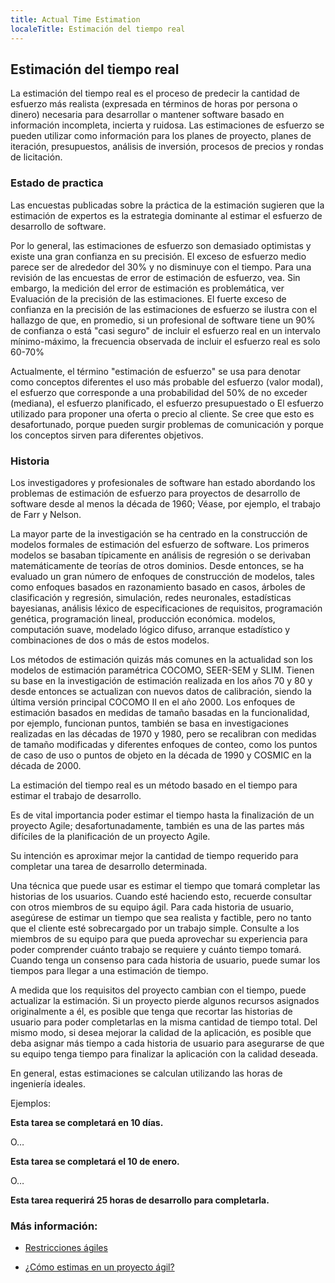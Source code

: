 ```yaml
---
title: Actual Time Estimation
localeTitle: Estimación del tiempo real
---
```

## Estimación del tiempo real

La estimación del tiempo real es el proceso de predecir la cantidad de esfuerzo más realista (expresada en términos de horas por persona o dinero) necesaria para desarrollar o mantener software basado en información incompleta, incierta y ruidosa. Las estimaciones de esfuerzo se pueden utilizar como información para los planes de proyecto, planes de iteración, presupuestos, análisis de inversión, procesos de precios y rondas de licitación.

### Estado de practica

Las encuestas publicadas sobre la práctica de la estimación sugieren que la estimación de expertos es la estrategia dominante al estimar el esfuerzo de desarrollo de software.

Por lo general, las estimaciones de esfuerzo son demasiado optimistas y existe una gran confianza en su precisión. El exceso de esfuerzo medio parece ser de alrededor del 30% y no disminuye con el tiempo. Para una revisión de las encuestas de error de estimación de esfuerzo, vea. Sin embargo, la medición del error de estimación es problemática, ver Evaluación de la precisión de las estimaciones. El fuerte exceso de confianza en la precisión de las estimaciones de esfuerzo se ilustra con el hallazgo de que, en promedio, si un profesional de software tiene un 90% de confianza o está "casi seguro" de incluir el esfuerzo real en un intervalo mínimo-máximo, la frecuencia observada de incluir el esfuerzo real es solo 60-70%

Actualmente, el término "estimación de esfuerzo" se usa para denotar como conceptos diferentes el uso más probable del esfuerzo (valor modal), el esfuerzo que corresponde a una probabilidad del 50% de no exceder (mediana), el esfuerzo planificado, el esfuerzo presupuestado o El esfuerzo utilizado para proponer una oferta o precio al cliente. Se cree que esto es desafortunado, porque pueden surgir problemas de comunicación y porque los conceptos sirven para diferentes objetivos.

### Historia

Los investigadores y profesionales de software han estado abordando los problemas de estimación de esfuerzo para proyectos de desarrollo de software desde al menos la década de 1960; Véase, por ejemplo, el trabajo de Farr y Nelson.

La mayor parte de la investigación se ha centrado en la construcción de modelos formales de estimación del esfuerzo de software. Los primeros modelos se basaban típicamente en análisis de regresión o se derivaban matemáticamente de teorías de otros dominios. Desde entonces, se ha evaluado un gran número de enfoques de construcción de modelos, tales como enfoques basados ​​en razonamiento basado en casos, árboles de clasificación y regresión, simulación, redes neuronales, estadísticas bayesianas, análisis léxico de especificaciones de requisitos, programación genética, programación lineal, producción económica. modelos, computación suave, modelado lógico difuso, arranque estadístico y combinaciones de dos o más de estos modelos.

Los métodos de estimación quizás más comunes en la actualidad son los modelos de estimación paramétrica COCOMO, SEER-SEM y SLIM. Tienen su base en la investigación de estimación realizada en los años 70 y 80 y desde entonces se actualizan con nuevos datos de calibración, siendo la última versión principal COCOMO II en el año 2000. Los enfoques de estimación basados ​​en medidas de tamaño basadas en la funcionalidad, por ejemplo, funcionan puntos, también se basa en investigaciones realizadas en las décadas de 1970 y 1980, pero se recalibran con medidas de tamaño modificadas y diferentes enfoques de conteo, como los puntos de caso de uso o puntos de objeto en la década de 1990 y COSMIC en la década de 2000.

La estimación del tiempo real es un método basado en el tiempo para estimar el trabajo de desarrollo.

Es de vital importancia poder estimar el tiempo hasta la finalización de un proyecto Agile; desafortunadamente, también es una de las partes más difíciles de la planificación de un proyecto Agile.

Su intención es aproximar mejor la cantidad de tiempo requerido para completar una tarea de desarrollo determinada.

Una técnica que puede usar es estimar el tiempo que tomará completar las historias de los usuarios. Cuando esté haciendo esto, recuerde consultar con otros miembros de su equipo ágil. Para cada historia de usuario, asegúrese de estimar un tiempo que sea realista y factible, pero no tanto que el cliente esté sobrecargado por un trabajo simple. Consulte a los miembros de su equipo para que pueda aprovechar su experiencia para poder comprender cuánto trabajo se requiere y cuánto tiempo tomará. Cuando tenga un consenso para cada historia de usuario, puede sumar los tiempos para llegar a una estimación de tiempo.

A medida que los requisitos del proyecto cambian con el tiempo, puede actualizar la estimación. Si un proyecto pierde algunos recursos asignados originalmente a él, es posible que tenga que recortar las historias de usuario para poder completarlas en la misma cantidad de tiempo total. Del mismo modo, si desea mejorar la calidad de la aplicación, es posible que deba asignar más tiempo a cada historia de usuario para asegurarse de que su equipo tenga tiempo para finalizar la aplicación con la calidad deseada.

En general, estas estimaciones se calculan utilizando las horas de ingeniería ideales.

Ejemplos:

**Esta tarea se completará en 10 días.**

O…

**Esta tarea se completará el 10 de enero.**

O…

**Esta tarea requerirá 25 horas de desarrollo para completarla.**

### Más información:

*   [Restricciones ágiles](http://www.brighthubpm.com/agile/50212-the-agile-triangle-value-quality-and-constraints/)
    
*   [¿Cómo estimas en un proyecto ágil?](http://info.thoughtworks.com/rs/thoughtworks2/images/twebook-perspectives-estimation_1.pdf)
